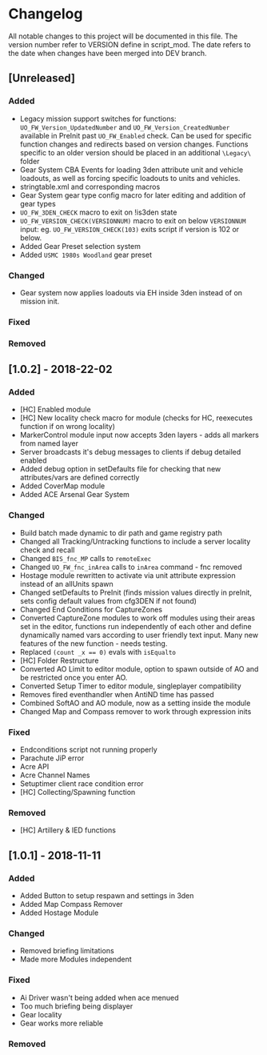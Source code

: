 # Changelog
All notable changes to this project will be documented in this file.
The version number refer to VERSION define in script_mod.
The date refers to the date when changes have been merged into DEV branch.

## [Unreleased]
### Added
- Legacy mission support switches for functions: `UO_FW_Version_UpdatedNumber` and `UO_FW_Version_CreatedNumber` available in PreInit past `UO_FW_Enabled` check. Can be used for specific function changes and redirects based on version changes. Functions specific to an older version should be placed in an additional `\Legacy\` folder
- Gear System CBA Events for loading 3den attribute unit and vehicle loadouts, as well as forcing specific loadouts to units and vehicles.
- stringtable.xml and corresponding macros
- Gear System gear type config macro for later editing and addition of gear types
- `UO_FW_3DEN_CHECK` macro to exit on !is3den state
- `UO_FW_VERSION_CHECK(VERSIONNUM)` macro to exit on below `VERSIONNUM` input: eg. `UO_FW_VERSION_CHECK(103)` exits script if version is 102 or below.
- Added Gear Preset selection system
- Added `USMC 1980s Woodland` gear preset

### Changed
- Gear system now applies loadouts via EH inside 3den instead of on mission init.

### Fixed


### Removed



## [1.0.2] - 2018-22-02
### Added
- [HC] Enabled module
- [HC] New locality check macro for module (checks for HC, reexecutes function if on wrong locality)
- MarkerControl module input now accepts 3den layers - adds all markers from named layer
- Server broadcasts it's debug messages to clients if debug detailed enabled
- Added debug option in setDefaults file for checking that new attributes/vars are defined correctly
- Added CoverMap module
- Added ACE Arsenal Gear System

### Changed
- Build batch made dynamic to dir path and game registry path
- Changed all Tracking/Untracking functions to include a server locality check and recall
- Changed `BIS_fnc_MP` calls to `remoteExec`
- Changed `UO_FW_fnc_inArea` calls to `inArea` command - fnc removed
- Hostage module rewritten to activate via unit attribute expression instead of an allUnits spawn
- Changed setDefaults to PreInit (finds mission values directly in preInit, sets config default values from cfg3DEN if not found)
- Changed End Conditions for CaptureZones
- Converted CaptureZone modules to work off modules using their areas set in the editor, functions run independently of each other and define dynamically named vars according to user friendly text input. Many new features of the new function - needs testing.
- Replaced `(count _x == 0)` evals with `isEqualto`
- [HC] Folder Restructure
- Converted AO Limit to editor module, option to spawn outside of AO and be restricted once you enter AO.
- Converted Setup Timer to editor module, singleplayer compatibility
- Removes fired eventhandler when AntiND time has passed
- Combined SoftAO and AO module, now as a setting inside the module
- Changed Map and Compass remover to work through expression inits

### Fixed
- Endconditions script not running properly
- Parachute JiP error
- Acre API
- Acre Channel Names
- Setuptimer client race condition error
- [HC] Collecting/Spawning function

### Removed
- [HC] Artillery & IED functions


## [1.0.1] - 2018-11-11
### Added
- Added Button to setup respawn and settings in 3den
- Added Map Compass Remover
- Added Hostage Module

### Changed
- Removed briefing limitations
- Made more Modules independent

### Fixed
- Ai Driver wasn't being added when ace menued
- Too much briefing being displayer
- Gear locality
- Gear works more reliable

### Removed
